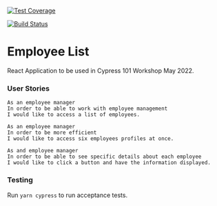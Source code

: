 [![Test Coverage](https://api.codeclimate.com/v1/badges/09436442770bcc57c7d0/test_coverage)](https://codeclimate.com/github/CraftAcademyLabs/employee_list/test_coverage)

[![Build Status](https://craftacademy.semaphoreci.com/badges/employee_list/branches/master.svg?key=cb60311a-ea22-45cf-9057-c6de8f9107d4)](https://craftacademy.semaphoreci.com/projects/employee_list)

# Employee List 
React Application to be used in Cypress 101 Workshop May 2022.

### User Stories
```
As an employee manager
In order to be able to work with employee management
I would like to access a list of employees.

As an employee manager
In order to be more efficient
I would like to access six employees profiles at once.

As and employee manager
In order to be able to see specific details about each employee
I would like to click a button and have the information displayed.
```


### Testing

Run `yarn cypress` to run acceptance tests.
